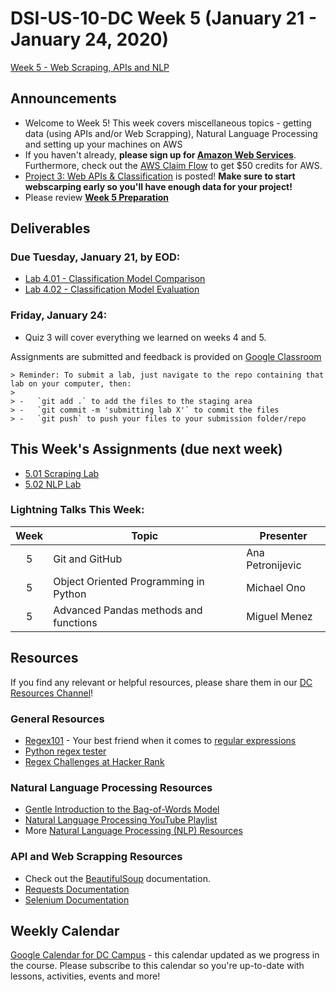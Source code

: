 # DSI-US-10-DC Week 5 (January 21 - January 24, 2020)

[Week 5 - Web Scraping, APIs and NLP](https://git.generalassemb.ly/DSI-US-10/course-info#week-5---web-scraping-apis-and-nlp-january-20---january-24)

## Announcements

-   Welcome to Week 5! This week covers miscellaneous topics - getting data (using APIs and/or Web Scrapping), Natural Language Processing and setting up your machines on AWS
-   If you haven't already, **please sign up for [Amazon Web Services](https://portal.aws.amazon.com/billing/signup?nc2=h_ct&src=header_signup&redirect_url=https%3A%2F%2Faws.amazon.com%2Fregistration-confirmation#/start)**. Furthermore, check out the [AWS Claim Flow](https://ga-students.slack.com/files/UGDPQJE90/FSEV32WHG/aws_claim_flow__2_.pdf) to get $50 credits for AWS.
-   [Project 3: Web APIs & Classification](https://git.generalassemb.ly/DSI-US-10/project_3) is posted! **Make sure to start webscarping early so you'll have enough data for your project!**
-   Please review **[Week 5 Preparation](https://git.generalassemb.ly/DSI-US-10/dsi-weekly/blob/master/05-web-data-week/prep-and-reading.md)** 

## Deliverables

### **Due Tuesday, January 21, by EOD:**

-   [Lab 4.01 - Classification Model Comparison](https://git.generalassemb.ly/DSI-US-10/4.01-lab-classification-model-comparison)
-   [Lab 4.02 - Classification Model Evaluation](https://git.generalassemb.ly/DSI-US-10/4.02-lab-classification-model-evaluation)

### **Friday, January 24:**

-   Quiz 3 will cover everything we learned on weeks 4 and 5.

Assignments are submitted and feedback is provided on [Google Classroom](https://classroom.google.com/)

    > Reminder: To submit a lab, just navigate to the repo containing that lab on your computer, then:
    >
    > -   `git add .` to add the files to the staging area
    > -   `git commit -m 'submitting lab X'` to commit the files
    > -   `git push` to push your files to your submission folder/repo

## This Week's Assignments (due next week)

-   [5.01 Scraping Lab](www.LinkToLab.com)
-   [5.02 NLP Lab](www.LinkToLab.com)

### Lightning Talks This Week:

| Week | Topic                                 | Presenter        |
| :--: | ------------------------------------- | ---------------- |
|   5  | Git and GitHub                        | Ana Petronijevic |
|   5  | Object Oriented Programming in Python | Michael Ono      |
|   5  | Advanced Pandas methods and functions | Miguel Menez     |

## Resources

If you find any relevant or helpful resources, please share them in our [DC Resources Channel](https://app.slack.com/client/T0351JZQ0/CQME38U82)!

### General Resources

-   [Regex101](https://regex101.com/) - Your best friend when it comes to [regular expressions](https://en.wikipedia.org/wiki/Regular_expression)
-   [Python regex tester](http://pythex.org/)
-   [Regex Challenges at Hacker Rank](https://www.hackerrank.com/domains/regex/re-introduction)

### Natural Language Processing Resources

-   [Gentle Introduction to the Bag-of-Words Model](https://machinelearningmastery.com/gentle-introduction-bag-words-model/)
-   [Natural Language Processing YouTube Playlist](https://www.youtube.com/playlist?list=PLeL7qmseLZyYUOazaNkAzKxIZLH-xwtg4)
-   More [Natural Language Processing (NLP) Resources](https://git.generalassemb.ly/AdiBro/Resources/blob/master/NLP.md)

### API and Web Scrapping Resources

-   Check out the [BeautifulSoup](https://www.crummy.com/software/BeautifulSoup/bs4/doc/#quick-start) documentation.
-   [Requests Documentation](https://requests.kennethreitz.org/en/master/)
-   [Selenium Documentation](https://selenium-python.readthedocs.io/locating-elements.html#locating-elements)

## Weekly Calendar

[Google Calendar for DC Campus](https://calendar.google.com/calendar?cid=Z2VuZXJhbGFzc2VtYi5seV9jbGFzc3Jvb21jNjIzY2NhNkBncm91cC5jYWxlbmRhci5nb29nbGUuY29t) - this calendar updated as we progress in the course. Please subscribe to this calendar so you're up-to-date with lessons, activities, events and more!
